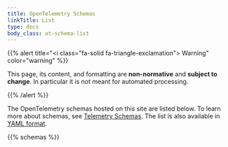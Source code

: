 ```yaml
---
title: OpenTelemetry Schemas
linkTitle: List
type: docs
body_class: ot-schema-list
---
```


{{% alert title="<i class=\"fa-solid fa-triangle-exclamation\"></i> Warning" color="warning" %}}

This page, its content, and formatting are **non-normative** and **subject to
change**. In particular it is not meant for automated processing.

{{% /alert %}}

The OpenTelemetry schemas hosted on this site are listed below. To learn more
about schemas, see [Telemetry Schemas][]. The list is also available in
[YAML format](/schemas/index.yaml).

{{% schemas %}}

[Telemetry Schemas]: /docs/specs/otel/schemas/
